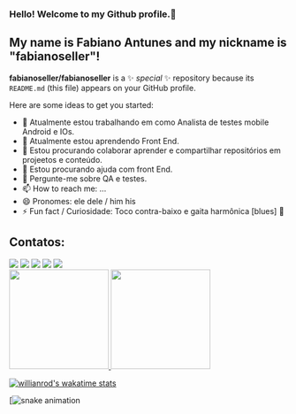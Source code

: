 ### Hello! Welcome to my Github profile.👋
## My name is Fabiano Antunes and my nickname is "fabianoseller"!


**fabianoseller/fabianoseller** is a ✨ _special_ ✨ repository because its `README.md` (this file) appears on your GitHub profile.

Here are some ideas to get you started:

- 🔭 Atualmente estou trabalhando em como Analista de testes mobile Android e IOs.
- 🌱 Atualmente estou aprendendo Front End.
- 👯 Estou procurando colaborar aprender e compartilhar repositórios em projeetos e conteúdo.
- 🤔 Estou procurando ajuda com front End.
- 💬 Pergunte-me sobre QA e testes.
- 📫 How to reach me: ...
- 😄 Pronomes: ele dele / him his
- ⚡ Fun fact / Curiosidade: Toco contra-baixo e gaita harmônica [blues]
:dog:

## Contatos:

<div>
<a href="https://www.youtube.com/seu-canal-youtube-aqui" target="_blank"><img loading="lazy" src="https://img.shields.io/badge/YouTube-FF0000?style=for-the-badge&logo=youtube&logoColor=white" target="_blank"></a>
<a href="https://instagram.com/seu-usuário-instagram-aqui" target="_blank"><img loading="lazy" src="https://img.shields.io/badge/-Instagram-%23E4405F?style=for-the-badge&logo=instagram&logoColor=white" target="_blank"></a>
<a href="https://www.twitch.tv/seu-usuário-aqui" target="_blank"><img loading="lazy" src="https://img.shields.io/badge/Twitch-9146FF?style=for-the-badge&logo=twitch&logoColor=white" target="_blank"></a>
<a href = "mailto:contato@seu-usuário-aqui"><img loading="lazy" src="https://img.shields.io/badge/Gmail-D14836?style=for-the-badge&logo=gmail&logoColor=white" target="_blank"></a>
<a href="https://www.linkedin.com/in/seu-usuário-linkedln-aqui" target="_blank"><img loading="lazy" src="https://img.shields.io/badge/-LinkedIn-%230077B5?style=for-the-badge&logo=linkedin&logoColor=white" target="_blank"></a>   
</div>

<div>
<a href="https://github.com/fabianoseller">
<img loading="lazy" height="180em" src="https://github-readme-stats.vercel.app/api/top-langs/?username=fabianoseller&layout=compact&langs_count=7&theme=dracula"/>
<img loading="lazy" height="180em" src="https://github-readme-stats.vercel.app/api?fabianoseller&show_icons=true&theme=dracula&include_all_commits=true&count_private=true"/>
</div>

[![willianrod's wakatime stats](https://github-readme-stats.vercel.app/api/wakatime?username=fabianoseller)](https://github.com/fabianoseller/github-readme-stats)

[![snake animation](https://github.com/<fabianoseller>/<fabianoseller>/blob/output/github-contribution-grid-snake2.svg)

